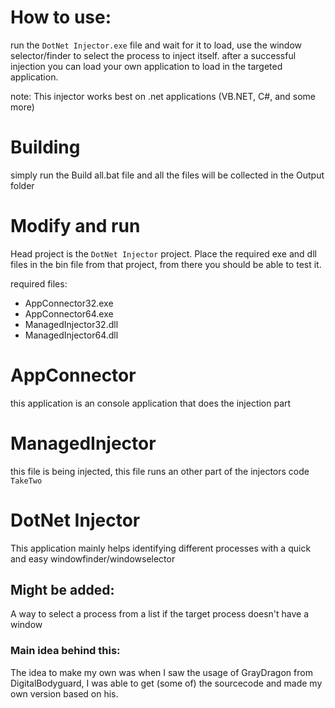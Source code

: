 # How to use:
run the `DotNet Injector.exe` file and wait for it to load, use the window selector/finder to select the process to inject itself. after a successful injection you can load your own application to load in the targeted application.

note: This injector works best on .net applications (VB.NET, C#, and some more)


# Building
simply run the Build all.bat file and all the files will be collected in the Output folder

# Modify and run
Head project is the `DotNet Injector` project. Place the required exe and dll files in the bin file from that project, from there you should be able to test it.

required files: 
- AppConnector32.exe
- AppConnector64.exe
- ManagedInjector32.dll
- ManagedInjector64.dll


# AppConnector
this application is an console application that does the injection part

# ManagedInjector
this file is being injected, this file runs an other part of the injectors code `TakeTwo`

# DotNet Injector
This application mainly helps identifying different processes with a quick and easy windowfinder/windowselector

## Might be added:
A way to select a process from a list if the target process doesn't have a window

### Main idea behind this:
The idea to make my own was when I saw the usage of GrayDragon from DigitalBodyguard, I was able to get (some of) the sourcecode and made my own version based on his.
